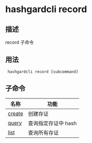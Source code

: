 # hashgardcli record

## 描述

record 子命令

## 用法

```shell
 hashgardcli record [subcommand]
```

## 子命令

| 名称                             | 功能                    |
| ------------------------------- | -------------------------- |
| [create](create.md) | 创建存证      |
| [query](query.md)             | 查询指定存证中 hash      |
| [list](list.md)             | 查询所有存证|
